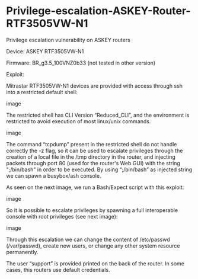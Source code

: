 # Privilege-escalation-ASKEY-Router-RTF3505VW-N1


Privilege escalation vulnerability on ASKEY routers

Device: ASKEY RTF3505VW-N1

Firmware: BR_g3.5_100VNZ0b33 (not tested in other version)

Exploit:

Mitrastar RTF3505VW-N1 devices are provided with access through ssh into a restricted default shell:

image

The restricted shell has CLI Version “Reduced_CLI”, and the environment is restricted to avoid execution of most linux/unix commands.

image

The command “tcpdump” present in the restricted shell do not handle correctly the -z flag, so it can be used to escalate privileges through the creation of a local file in the /tmp directory in the router, and injecting packets through port 80 (used for the router's Web GUI) with the string ";/bin/bash" in order to be executed. By using “;/bin/bash” as injected string we can spawn a busybox/ash console.

As seen on the next image, we run a Bash/Expect script with this exploit:

image

So it is possible to escalate privileges by spawning a full interoperable console with root privileges (see next image):

image

Through this escalation we can change the content of /etc/passwd (/var/passwd), create new users, or change any other system resource permanently.

The user “support” is provided printed on the back of the router. In some cases, this routers use default credentials.
